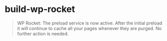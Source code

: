 
# build-wp-rocket



> WP Rocket: The preload service is now active. After the initial preload it will continue to cache all your pages whenever they are purged. No further action is needed.
